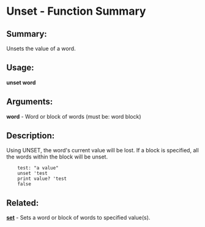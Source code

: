 # Unset - Function Summary

## Summary:

Unsets the value of a word.

## Usage:

**unset word**

## Arguments:

**word** - Word or block of words (must be: word block)

## Description:

Using UNSET, the word's current value will be lost. If a block is specified, all the words within the block will be unset.

```
    test: "a value"
    unset 'test
    print value? 'test
    false
```

## Related:

[**set**](http://www.rebol.com/docs/words/wset.html) - Sets a word or block of words to specified value(s).